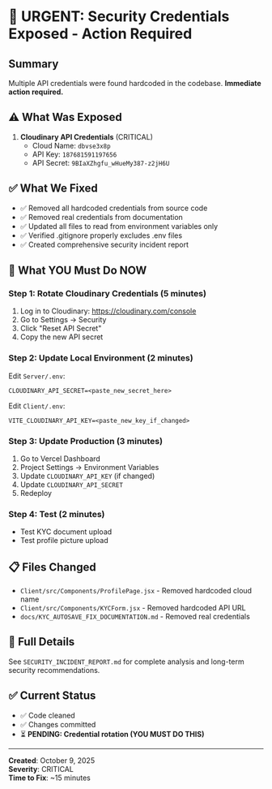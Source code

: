 # 🚨 URGENT: Security Credentials Exposed - Action Required

## Summary
Multiple API credentials were found hardcoded in the codebase. **Immediate action required.**

## ⚠️ What Was Exposed
1. **Cloudinary API Credentials** (CRITICAL)
   - Cloud Name: `dbvse3x8p`
   - API Key: `187681591197656`
   - API Secret: `9BIaXZhgfu_wHueMy387-z2jH6U`

## ✅ What We Fixed
- ✅ Removed all hardcoded credentials from source code
- ✅ Removed real credentials from documentation
- ✅ Updated all files to read from environment variables only
- ✅ Verified .gitignore properly excludes .env files
- ✅ Created comprehensive security incident report

## 🚨 What YOU Must Do NOW

### Step 1: Rotate Cloudinary Credentials (5 minutes)
1. Log in to Cloudinary: https://cloudinary.com/console
2. Go to Settings → Security
3. Click "Reset API Secret"
4. Copy the new API secret

### Step 2: Update Local Environment (2 minutes)
Edit `Server/.env`:
```env
CLOUDINARY_API_SECRET=<paste_new_secret_here>
```

Edit `Client/.env`:
```env
VITE_CLOUDINARY_API_KEY=<paste_new_key_if_changed>
```

### Step 3: Update Production (3 minutes)
1. Go to Vercel Dashboard
2. Project Settings → Environment Variables
3. Update `CLOUDINARY_API_KEY` (if changed)
4. Update `CLOUDINARY_API_SECRET`
5. Redeploy

### Step 4: Test (2 minutes)
- Test KYC document upload
- Test profile picture upload

## 📋 Files Changed
- `Client/src/Components/ProfilePage.jsx` - Removed hardcoded cloud name
- `Client/src/Components/KYCForm.jsx` - Removed hardcoded API URL
- `docs/KYC_AUTOSAVE_FIX_DOCUMENTATION.md` - Removed real credentials

## 📄 Full Details
See `SECURITY_INCIDENT_REPORT.md` for complete analysis and long-term security recommendations.

## ✅ Current Status
- ✅ Code cleaned
- ✅ Changes committed
- ⏳ **PENDING: Credential rotation (YOU MUST DO THIS)**

---
**Created**: October 9, 2025  
**Severity**: CRITICAL  
**Time to Fix**: ~15 minutes
